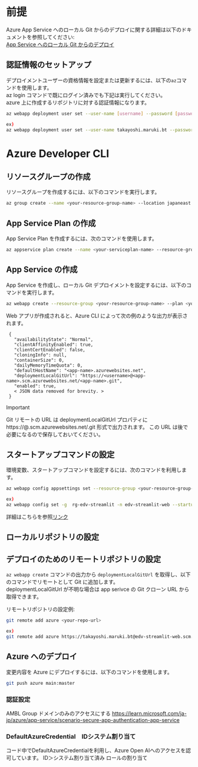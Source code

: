 # 前提

Azure App Service へのローカル Git からのデプロイに関する詳細は以下のドキュメントを参照してください:  
[App Service へのローカル Git からのデプロイ](https://learn.microsoft.com/ja-jp/azure/app-service/deploy-local-git?tabs=cli)

## 認証情報のセットアップ

デプロイメントユーザーの資格情報を設定または更新するには、以下の`az`コマンドを使用します。  
az login コマンドで既にログイン済みでも下記は実行してください。  
azure 上に作成するリポジトリに対する認証情報になります。

```bash
az webapp deployment user set --user-name [username] --password [password]

ex)
az webapp deployment user set --user-name takayoshi.maruki.bt --password  r2tH3sw!
```

# Azure Developer CLI

## リソースグループの作成

リソースグループを作成するには、以下のコマンドを実行します。

```bash
az group create --name <your-resource-group-name> --location japaneast
```

## App Service Plan の作成

App Service Plan を作成するには、次のコマンドを使用します。

```bash
az appservice plan create --name <your-serviceplan-name> --resource-group <your-resource-group-name> --sku B1 --is-linux
```

## App Service の作成

App Service を作成し、ローカル Git デプロイメントを設定するには、以下のコマンドを実行します。

```bash
az webapp create --resource-group <your-resource-group-name> --plan <your-serviceplan-name> --name <your-app-name> --runtime "PYTHON|3.9" --deployment-local-git
```

Web アプリが作成されると、Azure CLI によって次の例のような出力が表示されます。

```
 {
   "availabilityState": "Normal",
   "clientAffinityEnabled": true,
   "clientCertEnabled": false,
   "cloningInfo": null,
   "containerSize": 0,
   "dailyMemoryTimeQuota": 0,
   "defaultHostName": "<app-name>.azurewebsites.net",
   "deploymentLocalGitUrl": "https://<username>@<app-name>.scm.azurewebsites.net/<app-name>.git",
   "enabled": true,
   < JSON data removed for brevity. >
 }
```

> [!IMPORTANT]
> Git リモートの URL は deploymentLocalGitUrl プロパティに https://<username>@<app-name>.scm.azurewebsites.net/<app-name>.git 形式で出力されます。 この URL は後で必要になるので保存しておいてください。

## スタートアップコマンドの設定

環境変数、スタートアップコマンドを設定するには、次のコマンドを利用します。

```bash
az webapp config appsettings set --resource-group <your-resource-group-name> --name <your-app-name> --settings KEY1=VALUE1 KEY2=VALUE2 --startup-file "cmd script"

ex)
az webapp config set -g  rg-edv-streamlit -n edv-streamlit-web --startup-file "python -m streamlit run app/app.py --server.port 8000 --server.address 0.0.0.0"
```

詳細はこちらを参照[リンク](https://learn.microsoft.com/ja-jp/cli/azure/webapp/config?view=azure-cli-latest)

## ローカルリポジトリの設定

## デプロイのためのリモートリポジトリの設定

`az webapp create` コマンドの出力から `deploymentLocalGitUrl` を取得し、以下のコマンドでリモートとして Git に追加します。  
deploymentLocalGitUrl が不明な場合は app serivce の Git クローン URL から取得できます。

リモートリポジトリの設定例:

```bash
git remote add azure <your-repo-url>

ex)
git remote add azure https://takayoshi.maruki.bt@edv-streamlit-web.scm.azurewebsites.net/edv-streamlit-web.git
```

## Azure へのデプロイ

変更内容を Azure にデプロイするには、以下のコマンドを使用します。

```bash
git push azure main:master
```

### 認証設定
AMBL Group ドメインのみのアクセスにする
https://learn.microsoft.com/ja-jp/azure/app-service/scenario-secure-app-authentication-app-service
### DefaultAzureCredential　IDシステム割り当て
コード中でDefaultAzureCredentialを利用し、Azure Open AIへのアクセスを認可しています。
ID＞システム割り当て済み
ロールの割り当て
